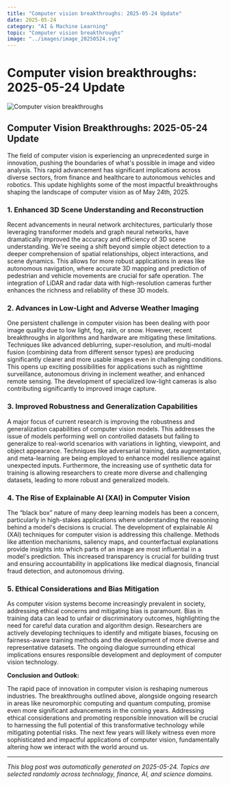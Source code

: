 ```yaml
---
title: "Computer vision breakthroughs: 2025-05-24 Update"
date: 2025-05-24
category: "AI & Machine Learning"
topic: "Computer vision breakthroughs"
image: "../images/image_20250524.svg"
---
```


# Computer vision breakthroughs: 2025-05-24 Update

![Computer vision breakthroughs](../images/image_20250524.svg)

## Computer Vision Breakthroughs: 2025-05-24 Update

The field of computer vision is experiencing an unprecedented surge in innovation, pushing the boundaries of what's possible in image and video analysis. This rapid advancement has significant implications across diverse sectors, from finance and healthcare to autonomous vehicles and robotics.  This update highlights some of the most impactful breakthroughs shaping the landscape of computer vision as of May 24th, 2025.


### 1.  Enhanced 3D Scene Understanding and Reconstruction

Recent advancements in neural network architectures, particularly those leveraging transformer models and graph neural networks, have dramatically improved the accuracy and efficiency of 3D scene understanding.  We're seeing a shift beyond simple object detection to a deeper comprehension of spatial relationships, object interactions, and scene dynamics. This allows for more robust applications in areas like autonomous navigation, where accurate 3D mapping and prediction of pedestrian and vehicle movements are crucial for safe operation.  The integration of LiDAR and radar data with high-resolution cameras further enhances the richness and reliability of these 3D models.


### 2.  Advances in Low-Light and Adverse Weather Imaging

One persistent challenge in computer vision has been dealing with poor image quality due to low light, fog, rain, or snow.  However, recent breakthroughs in algorithms and hardware are mitigating these limitations.  Techniques like advanced deblurring, super-resolution, and multi-modal fusion (combining data from different sensor types) are producing significantly clearer and more usable images even in challenging conditions. This opens up exciting possibilities for applications such as nighttime surveillance, autonomous driving in inclement weather, and enhanced remote sensing.  The development of specialized low-light cameras is also contributing significantly to improved image capture.


### 3.  Improved Robustness and Generalization Capabilities

A major focus of current research is improving the robustness and generalization capabilities of computer vision models.  This addresses the issue of models performing well on controlled datasets but failing to generalize to real-world scenarios with variations in lighting, viewpoint, and object appearance.  Techniques like adversarial training, data augmentation, and meta-learning are being employed to enhance model resilience against unexpected inputs.  Furthermore, the increasing use of synthetic data for training is allowing researchers to create more diverse and challenging datasets, leading to more robust and generalized models.


### 4.  The Rise of Explainable AI (XAI) in Computer Vision

The “black box” nature of many deep learning models has been a concern, particularly in high-stakes applications where understanding the reasoning behind a model's decisions is crucial.  The development of explainable AI (XAI) techniques for computer vision is addressing this challenge.  Methods like attention mechanisms, saliency maps, and counterfactual explanations provide insights into which parts of an image are most influential in a model's prediction.  This increased transparency is crucial for building trust and ensuring accountability in applications like medical diagnosis, financial fraud detection, and autonomous driving.


### 5.  Ethical Considerations and Bias Mitigation

As computer vision systems become increasingly prevalent in society, addressing ethical concerns and mitigating bias is paramount.  Bias in training data can lead to unfair or discriminatory outcomes, highlighting the need for careful data curation and algorithm design.  Researchers are actively developing techniques to identify and mitigate biases, focusing on fairness-aware training methods and the development of more diverse and representative datasets.  The ongoing dialogue surrounding ethical implications ensures responsible development and deployment of computer vision technology.


**Conclusion and Outlook:**

The rapid pace of innovation in computer vision is reshaping numerous industries.  The breakthroughs outlined above, alongside ongoing research in areas like neuromorphic computing and quantum computing, promise even more significant advancements in the coming years.  Addressing ethical considerations and promoting responsible innovation will be crucial to harnessing the full potential of this transformative technology while mitigating potential risks.  The next few years will likely witness even more sophisticated and impactful applications of computer vision, fundamentally altering how we interact with the world around us.


---
*This blog post was automatically generated on 2025-05-24. Topics are selected randomly across technology, finance, AI, and science domains.*
